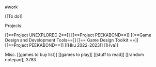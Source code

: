 #work


[[To do]]


Projects

[[==Project UNEXPLORED 2==]]
[[==Project PEEKABOND==]]
[[==Game Design and Development Tools==]]
[[== Game Design Toolkit ==]]
[[==Project PEEKABOND==]]
[[Hku 2022-2023]]
[[Hva]]

Misc.
[[games to buy list]]
[[games to play]]
[[stuff to read]]
[[random notepad]]
3783